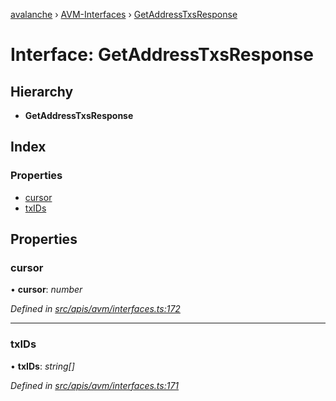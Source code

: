 [avalanche](../README.md) › [AVM-Interfaces](../modules/avm_interfaces.md) › [GetAddressTxsResponse](avm_interfaces.getaddresstxsresponse.md)

# Interface: GetAddressTxsResponse

## Hierarchy

* **GetAddressTxsResponse**

## Index

### Properties

* [cursor](avm_interfaces.getaddresstxsresponse.md#cursor)
* [txIDs](avm_interfaces.getaddresstxsresponse.md#txids)

## Properties

###  cursor

• **cursor**: *number*

*Defined in [src/apis/avm/interfaces.ts:172](https://github.com/ava-labs/avalanchejs/blob/4e59193/src/apis/avm/interfaces.ts#L172)*

___

###  txIDs

• **txIDs**: *string[]*

*Defined in [src/apis/avm/interfaces.ts:171](https://github.com/ava-labs/avalanchejs/blob/4e59193/src/apis/avm/interfaces.ts#L171)*
